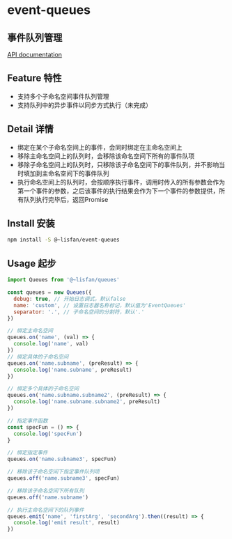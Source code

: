 # event-queues

## 事件队列管理

[API documentation](https://lisfan.github.io/event-queues/)

## Feature 特性

- 支持多个子命名空间事件队列管理
- 支持队列中的异步事件以同步方式执行（未完成）

## Detail 详情

- 绑定在某个子命名空间上的事件，会同时绑定在主命名空间上
- 移除主命名空间上的队列时，会移除该命名空间下所有的事件队项
- 移除子命名空间上的队列时，只移除该子命名空间下的事件队列，并不影响当时填加到主命名空间下的事件队列
- 执行命名空间上的队列时，会按顺序执行事件，调用时传入的所有参数会作为第一个事件的参数，之后该事件的执行结果会作为下一个事件的参数提供，所有队列执行完毕后，返回Promise

## Install 安装

```bash
npm install -S @~lisfan/event-queues
```

## Usage 起步

```js
import Queues from '@~lisfan/queues'

const queues = new Queues({
  debug: true, // 开始日志调式，默认false
  name: 'custom', // 设置日志器名称标记，默认值为'EventQueues'
  separator: '.', // 子命名空间的分割符，默认'.'
})

// 绑定主命名空间
queues.on('name', (val) => {
  console.log('name', val)
})
// 绑定具体的子命名空间
queues.on('name.subname', (preResult) => {
  console.log('name.subname', preResult)
})

// 绑定多个具体的子命名空间
queues.on('name.subname.subname2', (preResult) => {
  console.log('name.subname.subname2', preResult)
})

// 指定事件函数
const specFun = () => {
  console.log('specFun')
}

// 绑定指定事件
queues.on('name.subname3', specFun)

// 移除该子命名空间下指定事件队列项
queues.off('name.subname3', specFun)

// 移除该子命名空间下所有队列
queues.off('name.subname')

// 执行主命名空间下的队列事件
queues.emit('name', 'firstArg', 'secondArg').then((result) => {
  console.log('emit result', result)
})
```

